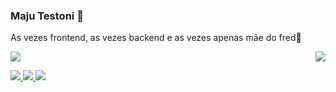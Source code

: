 ### Maju Testoni 👾

<p>As vezes frontend, as vezes backend e as vezes apenas mãe do fred🐶</p>

<div style="display: flex; justify-content: space-between;">
  <div align="left">
    <img src="https://github-readme-stats-git-masterrstaa-rickstaa.vercel.app/api/top-langs/?username=majutestoni&theme=tokyonight" />
  </div>
  <div align="right">
    <img src="https://github-readme-stats.vercel.app/api?username=majutestoni&show_icons=true&theme=tokyonight" />
  </div>
</div>

<p >
  <a href = "mailto:majuliatestoni@gmail.com" alt="Gmail">
    <img src="https://img.shields.io/badge/-Gmail-FF0000?style=flat-square&labelColor=FF0000&logo=gmail&logoColor=white&link=majuliatestoni@gmail.com" />
  </a>

  <a href="https://www.linkedin.com/in/majutestoni/" target="_blank" alt="LinkedIn">
    <img src="https://img.shields.io/badge/-Linkedin-0e76a8?style=flat-square&logo=Linkedin&logoColor=white&link=LINK-DO-SEU-LINKEDIN" />
  </a>

  <a href="https://www.instagram.com/majutestoni/" alt="Instagram" target="_blank">
    <img src="https://img.shields.io/badge/-Instagram-DF0174?style=flat-square&labelColor=DF0174&logo=instagram&logoColor=white&link=https://www.instagram.com/majutestoni/" />
  </a>
</p>

